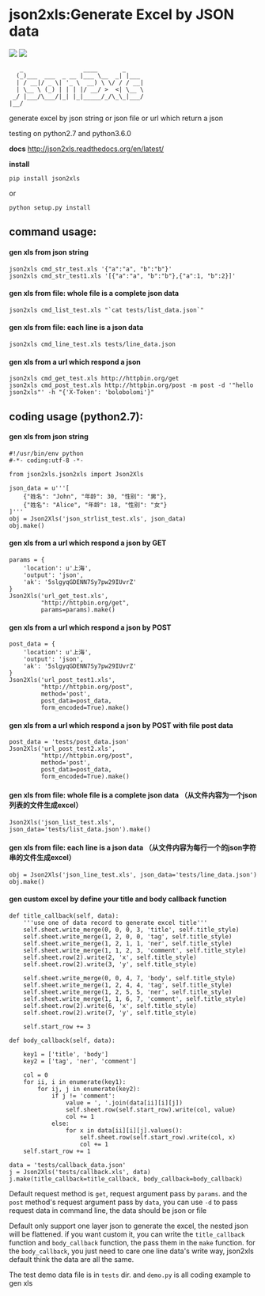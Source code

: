json2xls:Generate Excel by JSON data
====================================

[![](https://badge.fury.io/py/json2xls.png)](http://badge.fury.io/py/json2xls)
[![](https://pypip.in/d/json2xls/badge.png)](https://pypi.python.org/pypi/json2xls)

       _                 ____       _
      (_)___  ___  _ __ |___ \__  _| |___
      | / __|/ _ \| '_ \  __) \ \/ / / __|
      | \__ \ (_) | | | |/ __/ >  <| \__ \
     _/ |___/\___/|_| |_|_____/_/\_\_|___/
    |__/

generate excel by json string or json file or url which return a json

testing on python2.7 and python3.6.0

**docs** <http://json2xls.readthedocs.org/en/latest/>

**install**

    pip install json2xls

or

    python setup.py install


## command usage:

#### gen xls from json string

    json2xls cmd_str_test.xls '{"a":"a", "b":"b"}'
    json2xls cmd_str_test1.xls '[{"a":"a", "b":"b"},{"a":1, "b":2}]'

#### gen xls from file: whole file is a complete json data

    json2xls cmd_list_test.xls "`cat tests/list_data.json`"

#### gen xls from file: each line is a json data

    json2xls cmd_line_test.xls tests/line_data.json

#### gen xls from a url which respond a json

    json2xls cmd_get_test.xls http://httpbin.org/get
    json2xls cmd_post_test.xls http://httpbin.org/post -m post -d '"hello json2xls"' -h "{'X-Token': 'bolobolomi'}"

## coding usage (python2.7):

#### gen xls from json string

    #!/usr/bin/env python
    #-*- coding:utf-8 -*-

    from json2xls.json2xls import Json2Xls

    json_data = u'''[
        {"姓名": "John", "年龄": 30, "性别": "男"},
        {"姓名": "Alice", "年龄": 18, "性别": "女"}
    ]'''
    obj = Json2Xls('json_strlist_test.xls', json_data)
    obj.make()


#### gen xls from a url which respond a json by GET

    params = {
        'location': u'上海',
        'output': 'json',
        'ak': '5slgyqGDENN7Sy7pw29IUvrZ'
    }
    Json2Xls('url_get_test.xls',
             "http://httpbin.org/get",
             params=params).make()


#### gen xls from a url which respond a json by POST

    post_data = {
        'location': u'上海',
        'output': 'json',
        'ak': '5slgyqGDENN7Sy7pw29IUvrZ'
    }
    Json2Xls('url_post_test1.xls',
             "http://httpbin.org/post",
             method='post',
             post_data=post_data,
             form_encoded=True).make()

#### gen xls from a url which respond a json by POST with file post data

    post_data = 'tests/post_data.json'
    Json2Xls('url_post_test2.xls',
             "http://httpbin.org/post",
             method='post',
             post_data=post_data,
             form_encoded=True).make()


#### gen xls from file: whole file is a complete json data （从文件内容为一个json列表的文件生成excel）

    Json2Xls('json_list_test.xls', json_data='tests/list_data.json').make()

#### gen xls from file: each line is a json data （从文件内容为每行一个的json字符串的文件生成excel）

    obj = Json2Xls('json_line_test.xls', json_data='tests/line_data.json')
    obj.make()

#### gen custom excel by define your title and body callback function

    def title_callback(self, data):
        '''use one of data record to generate excel title'''
        self.sheet.write_merge(0, 0, 0, 3, 'title', self.title_style)
        self.sheet.write_merge(1, 2, 0, 0, 'tag', self.title_style)
        self.sheet.write_merge(1, 2, 1, 1, 'ner', self.title_style)
        self.sheet.write_merge(1, 1, 2, 3, 'comment', self.title_style)
        self.sheet.row(2).write(2, 'x', self.title_style)
        self.sheet.row(2).write(3, 'y', self.title_style)

        self.sheet.write_merge(0, 0, 4, 7, 'body', self.title_style)
        self.sheet.write_merge(1, 2, 4, 4, 'tag', self.title_style)
        self.sheet.write_merge(1, 2, 5, 5, 'ner', self.title_style)
        self.sheet.write_merge(1, 1, 6, 7, 'comment', self.title_style)
        self.sheet.row(2).write(6, 'x', self.title_style)
        self.sheet.row(2).write(7, 'y', self.title_style)

        self.start_row += 3

    def body_callback(self, data):

        key1 = ['title', 'body']
        key2 = ['tag', 'ner', 'comment']

        col = 0
        for ii, i in enumerate(key1):
            for ij, j in enumerate(key2):
                if j != 'comment':
                    value = ', '.join(data[ii][i][j])
                    self.sheet.row(self.start_row).write(col, value)
                    col += 1
                else:
                    for x in data[ii][i][j].values():
                        self.sheet.row(self.start_row).write(col, x)
                        col += 1
        self.start_row += 1

    data = 'tests/callback_data.json'
    j = Json2Xls('tests/callback.xls', data)
    j.make(title_callback=title_callback, body_callback=body_callback)


Default request method is `get`, request argument pass by `params`.
and the `post` method's request argument pass by `data`, you can use `-d` to pass request data in command line, the data should be json or file

Default only support one layer json to generate the excel, the nested json will be flattened. if you want custom it,
you can write the `title_callback` function and `body_callback` function, the pass them in the `make` function.
for the `body_callback`, you just need to care one line data's write way, json2xls default think the data are all the same.

The test demo data file is in `tests` dir. and `demo.py` is all coding example to gen xls
